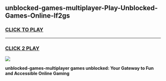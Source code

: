 
## unblocked-games-multiplayer-Play-Unblocked-Games-Online-lf2gs
<h3>
<a href="https://premium76.site?title=unblocked-games-multiplayer&ref=24A">CLICK TO PLAY</a></h3>
<hr>

<h3>
<a href="https://premium76.site?title=unblocked-games-multiplayer&ref=24A">CLICK 2 PLAY</a>
  
</h3>

<a href="https://premium76.site?title=unblocked-games-multiplayer&ref=24A"><img src="https://clearcache.store/games.png"></a>


**unblocked-games-multiplayer games unblocked: Your Gateway to Fun and Accessible Online Gaming**
